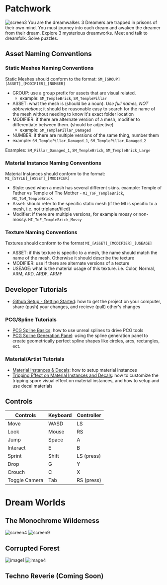 # Patchwork
![screen3](https://github.com/mharris382/Patchwork/assets/20174390/a6b9f2f5-f726-443c-abff-3a54aced46f8)
You are the dreamwalker.  3 Dreamers are trapped in prisons of their own mind.  You must journey into each dream and awaken the dreamer from their dream.  Explore 3 mysterious dreamworks. Meet and talk to dreamfolk. Solve puzzles. 


## Asset Naming Conventions

### Static Meshes Naming Conventions
Static Meshes should conform to the format: `SM_[GROUP][ASSET]_[MODIFIER]_[NUMBER]`
- GROUP: use a group prefix for assets that are visual related. 
    - example: `SM_TempleBrick`, `SM_TemplePillar`
- ASSET: what the mesh is (should be a noun).  *Use full names, NOT abbreviations*; it should be reasonable easy to search for the name of the mesh without needing to know it's exact folder location
- MODIFIER: if there are alternate version of a mesh, modifier to differentiate between them. (should be adjective)
    - example: `SM_TemplePillar_Damaged`
- NUMBER: if there are multiple versions of the same thing, number them
- example: `SM_TemplePillar_Damaged_1`, `SM_TemplePillar_Damaged_2`

Examples: `SM_Pillar_Damaged_1`, `SM_TempleBrick`, `SM_TempleBrick_Large`

### Material Instance Naming Conventions
Material Instances should conform to the format: `MI_[STYLE]_[ASSET]_[MODIFIER]`
- Style: used when a mesh has several different skins.  example: Temple of Father vs Temple of The Mother - `MI_ToF_TempleBrick`, `MI_ToM_TempleBrick`
- Asset: should refer to the specific static mesh (if the MI is specific to a mesh, i.e. not triplanar/tiled)
- Modifier: if there are multiple versions, for example mossy or non-mossy.  `MI_ToF_TempleBrick_Mossy`

### Texture Naming Conventions
Textures should conform to the format `MI_[ASSET]_[MODIFIER]_[USEAGE]`
- ASSET: if this texture is specific to a mesh, the name should match the name of the mesh.  Otherwise it should describe the texture
- MODIFIER: use if there are alternate versions of a texture
- USEAGE: what is the material usage of this texture.  i.e.  Color, Normal, ARM, ARD, ARDF, ARMF


## Developer Tutorials
- [Github Setup - Getting Started](https://youtu.be/SSY1GSorOZo): how to get the project on your computer, share (push) your changes, and recieve (pull) other's changes

### PCG/Spline Tutorials
- [PCG Spline Basics](https://drive.google.com/file/d/1XyUS_TNJkIwBEPGysXkdBDmUEDSMxy2n/view?usp=sharing): how to use unreal splines to drive PCG tools
- [PCG Spline Generation Panel](https://drive.google.com/file/d/1pSgB_K5Fwsr8T4nWcEIsx20yZmcm-67k/view?usp=drive_link): using the spline generation panel to create geometrically perfect spline shapes like circles, arcs, rectangles, ect.

### Material/Artist Tutorials
- [Material Instances & Decals](https://drive.google.com/file/d/1EJButo1KU2iEu4rwVy26Y1fW3uFP9FJ5/view?usp=drive_link): how to setup material instances 
- [Tripping Effect on Material Instances and Decals](https://youtu.be/eXk4doBa2y0): how to customize the tripping spore visual effect on material instances, and how to setup and use decal materials


## Controls
| Controls | Keyboard | Controller |
| -----|--------|------|
| Move | WASD | LS |
| Look | Mouse | RS |
| Jump | Space | A |
| Interact | E | B |
| Sprint | Shift | LS (press) |
| Drop | G | Y |
| Crouch | C | X |
| Toggle Camera | Tab | RS (press) |


# Dream Worlds


## The Monochrome Wilderness
![screen4](https://github.com/mharris382/Patchwork/assets/20174390/0cd3d6c9-5305-41b1-a000-c033074bab2e)
![screen9](https://github.com/mharris382/Patchwork/assets/20174390/5d0f5d2e-24d0-4f27-92cc-80649e548b10)

## Corrupted Forest
![image1](https://github.com/mharris382/Patchwork/assets/20174390/2f789ab4-281e-4fbc-9795-fcf3e4e09198)
![image4](https://github.com/mharris382/Patchwork/assets/20174390/1eb97ea2-92d4-4096-8c6a-a090f00cb05e)

## Techno Reverie (Coming Soon)
